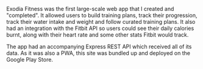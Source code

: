 Exodia Fitness was the first large-scale web app that I created and "completed". It allowed users to build training plans, track their progression, track their water intake and weight and follow curated training plans. It also had an integration with the Fitbit API so users could see their daily calories burnt, along with their heart rate and some other stats Fitbit would track.

The app had an accompanying Express REST API which received all of its data. As it was also a PWA, this site was bundled up and deployed on the Google Play Store.